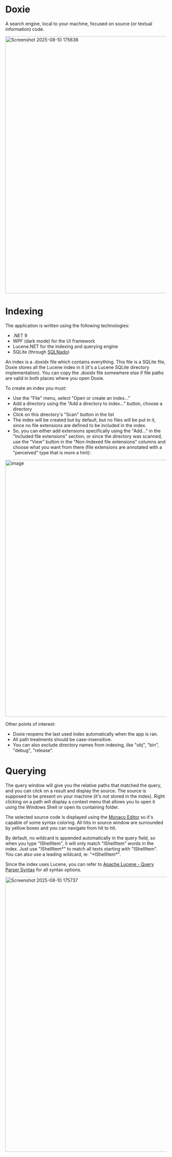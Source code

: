 # Doxie
A search engine, local to your machine, focused on source (or textual information) code.

<img width="1003" height="801" alt="Screenshot 2025-08-10 175636" src="https://github.com/user-attachments/assets/a0ecb097-7bf4-458b-b88c-1f08764d287d" />

# Indexing
The application is written using the following technologies:

* .NET 9
* WPF (dark mode) for the UI framework
* Lucene.NET for  the indexing and querying engine
* SQLite (through [SQLNado](https://github.com/smourier/SQLNado))

An index is a .doxidx file which contains everything. This file is a SQLite file, Doxie stores all the Lucene index in it (it's a Lucene SQLite directory implementation).
You can copy the .doxidx file somewhere else if file paths are valid in both places where you open Doxie.

To create an index you must:

* Use the "File" menu, select "Open or create an index..."
* Add a directory using the "Add a directory to index..." button, choose a directory
* Click on this directory's "Scan" button in the list
* The index will be created but by default, but no files will be put in it, since no file extensions are defined to be included in the index.
* So, you can either add extensions specifically using the "Add..." in the "Included file extensions" section, or since the directory was scanned, use the "View" button in the "Non-Indexed file extensions" columns and choose what you want from there (file extensions are annotated with a "perceived" type that is more a hint):

<img width="997" height="801" alt="image" src="https://github.com/user-attachments/assets/c1eafa9d-b216-4f70-b438-28f9ac7554f6" />



Other points of interest:
* Doxie reopens the last used index automatically when the app is ran.
* All path treatments should be case-insensitive.
* You can also exclude directory names from indexing, like "obj", "bin", "debug", "release".

# Querying
The query window will give you the relative paths that matched the query, and you can click on a result and display the source. The source is supposed to be present on your machine (it's *not* stored in the index). Right clicking on a path will display a context menu that allows you to open it using the Windows Shell or open its containing folder.

The selected source code is displayed using the [Monaco Editor](https://microsoft.github.io/monaco-editor/) so it's capable of some syntax coloring. All hits in source window are surrounded by yellow boxes and you can navigate from hit to hit.

By default, no wildcard is appended automatically in the query field, so when you type "IShellItem", it will only match "IShellItem" words in the index. Just use "IShellItem*" to match all texts starting with "IShellItem". You can also use a leading wildcard, ie: "\*IShellItem*".

Since the index uses Lucene, you can refer to [Apache Lucene - Query Parser Syntax](https://lucene.apache.org/core/2_9_4/queryparsersyntax.html) for all syntax options.

<img width="1187" height="857" alt="Screenshot 2025-08-10 175737" src="https://github.com/user-attachments/assets/a76bd32e-debd-4565-b9c6-feb22d3d1df0" />
